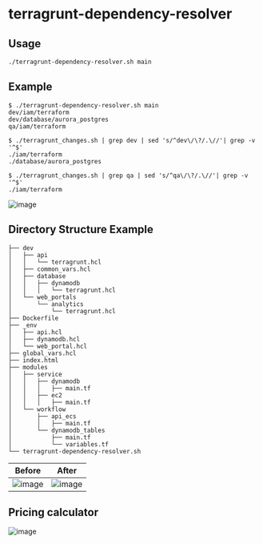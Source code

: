# terragrunt-dependency-resolver

## Usage
```bash
./terragrunt-dependency-resolver.sh main
```

## Example
```
$ ./terragrunt-dependency-resolver.sh main
dev/iam/terraform
dev/database/aurora_postgres
qa/iam/terraform

$ ./terragrunt_changes.sh | grep dev | sed 's/^dev\/\?/.\//'| grep -v '^$'
./iam/terraform
./database/aurora_postgres

$ ./terragrunt_changes.sh | grep qa | sed 's/^qa\/\?/.\//'| grep -v '^$'
./iam/terraform
```

![image](https://github.com/kritish-dhaubanjar/terragrunt-dependency-resolver/assets/25634165/98e30532-c292-4a5a-a78e-5e6ff2c62204)


## Directory Structure Example
```shell
├── dev
│   ├── api
│   │   └── terragrunt.hcl
│   ├── common_vars.hcl
│   ├── database
│   │   ├── dynamodb
│   │   │   └── terragrunt.hcl
│   └── web_portals
│       └── analytics
│           └── terragrunt.hcl
├── Dockerfile
├── _env
│   ├── api.hcl
│   ├── dynamodb.hcl
│   └── web_portal.hcl
├── global_vars.hcl
├── index.html
├── modules
│   ├── service
│   │   ├── dynamodb
│   │   │   ├── main.tf
│   │   ├── ec2
│   │   │   ├── main.tf
│   └── workflow
│       ├── api_ecs
│       │   ├── main.tf
│       └── dynamodb_tables
│           ├── main.tf
│           └── variables.tf
└── terragrunt-dependency-resolver.sh
```

| Before | After |
|-|-|
|![image](https://github.com/kritish-dhaubanjar/terragrunt-dependency-resolver/assets/25634165/10497013-ea2c-4827-a81b-44ed97103d22)|![image](https://github.com/kritish-dhaubanjar/terragrunt-dependency-resolver/assets/25634165/8c236f39-e963-4a08-9d5a-eac184c2002a)|


## Pricing calculator
![image](https://github.com/kritish-dhaubanjar/terragrunt-dependency-resolver/assets/25634165/8f7a89ab-5acf-4cb3-8543-208ecca36390)
